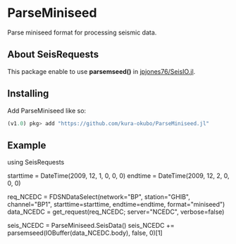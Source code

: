# ParseMiniseed
Parse miniseed format for processing seismic data.

## About SeisRequests
This package enable to use __parsemseed()__ in [jpjones76/SeisIO.jl](https://github.com/jpjones76/SeisIO.jl).

## Installing

Add ParseMiniseed like so:

```julia
(v1.0) pkg> add "https://github.com/kura-okubo/ParseMiniseed.jl"
```

## Example

using SeisRequests


starttime = DateTime(2009, 12, 1, 0, 0, 0)
endtime = DateTime(2009, 12, 2, 0, 0, 0)

req_NCEDC = FDSNDataSelect(network="BP", station="GHIB", channel="BP1", starttime=starttime, endtime=endtime, format="miniseed")
data_NCEDC = get_request(req_NCEDC; server="NCEDC", verbose=false)

seis_NCEDC = ParseMiniseed.SeisData()
seis_NCEDC += parsemseed(IOBuffer(data_NCEDC.body), false, 0)[1]
